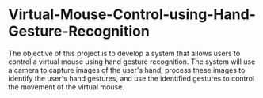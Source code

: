 # Virtual-Mouse-Control-using-Hand-Gesture-Recognition
The objective of this project is to develop a system that allows users to control a virtual mouse using hand gesture recognition. The system will use a camera to capture images of the user's hand, process these images to identify the user's hand gestures, and use the identified gestures to control the movement of the virtual mouse.
